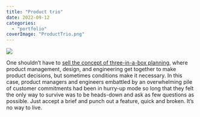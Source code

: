 ```yaml
---
title: "Product trio"
date: 2022-09-12
categories: 
  - "portfolio"
coverImage: "ProductTrio.png"
---
```


![](images/ProductTrio.png)

One shouldn’t have to [sell the concept of three-in-a-box planning](https://misc.jonplummer.com/portfolio/Product%20Trio.pdf), where product management, design, and engineering get together to make product decisions, but sometimes conditions make it necessary. In this case, product managers and engineers embattled by an overwhelming pile of customer commitments had been in hurry-up mode so long that they felt the only way to survive was to be heads-down and ask as few questions as possible. Just accept a brief and punch out a feature, quick and broken. It’s no way to live.
